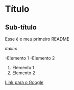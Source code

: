 # Título

## Sub-título

Esse é o meu primeiro README

*italico*

-Elemento 1
-Elemento 2

1) Elemento 1
2) Elemento 2 

[Link para o Google](https://www.google.com)